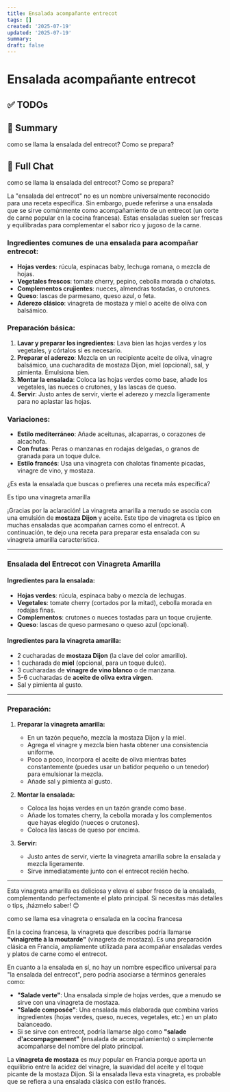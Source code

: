 ```yaml
---
title: Ensalada acompañante entrecot
tags: []
created: '2025-07-19'
updated: '2025-07-19'
summary:
draft: false
---
```


# Ensalada acompañante entrecot

## ✅ TODOs


## 📌 Summary
como se llama la ensalada del entrecot? Como se prepara?

## 🧠 Full Chat


como se llama la ensalada del entrecot? Como se prepara? 



La "ensalada del entrecot" no es un nombre universalmente reconocido para una receta específica. Sin embargo, puede referirse a una ensalada que se sirve comúnmente como acompañamiento de un entrecot (un corte de carne popular en la cocina francesa). Estas ensaladas suelen ser frescas y equilibradas para complementar el sabor rico y jugoso de la carne.

### Ingredientes comunes de una ensalada para acompañar entrecot:
- **Hojas verdes**: rúcula, espinacas baby, lechuga romana, o mezcla de hojas.
- **Vegetales frescos**: tomate cherry, pepino, cebolla morada o chalotas.
- **Complementos crujientes**: nueces, almendras tostadas, o crutones.
- **Queso**: lascas de parmesano, queso azul, o feta.
- **Aderezo clásico**: vinagreta de mostaza y miel o aceite de oliva con balsámico.

### Preparación básica:
1. **Lavar y preparar los ingredientes**: Lava bien las hojas verdes y los vegetales, y córtalos si es necesario.
2. **Preparar el aderezo**: Mezcla en un recipiente aceite de oliva, vinagre balsámico, una cucharadita de mostaza Dijon, miel (opcional), sal, y pimienta. Emulsiona bien.
3. **Montar la ensalada**: Coloca las hojas verdes como base, añade los vegetales, las nueces o crutones, y las lascas de queso.
4. **Servir**: Justo antes de servir, vierte el aderezo y mezcla ligeramente para no aplastar las hojas.

### Variaciones:
- **Estilo mediterráneo**: Añade aceitunas, alcaparras, o corazones de alcachofa.
- **Con frutas**: Peras o manzanas en rodajas delgadas, o granos de granada para un toque dulce.
- **Estilo francés**: Usa una vinagreta con chalotas finamente picadas, vinagre de vino, y mostaza.

¿Es esta la ensalada que buscas o prefieres una receta más específica?


Es tipo una vinagreta amarilla

¡Gracias por la aclaración! La vinagreta amarilla a menudo se asocia con una emulsión de **mostaza Dijon** y aceite. Este tipo de vinagreta es típico en muchas ensaladas que acompañan carnes como el entrecot. A continuación, te dejo una receta para preparar esta ensalada con su vinagreta amarilla característica.

---

### **Ensalada del Entrecot con Vinagreta Amarilla**

#### **Ingredientes para la ensalada:**
- **Hojas verdes**: rúcula, espinaca baby o mezcla de lechugas.
- **Vegetales**: tomate cherry (cortados por la mitad), cebolla morada en rodajas finas.
- **Complementos**: crutones o nueces tostadas para un toque crujiente.
- **Queso**: lascas de queso parmesano o queso azul (opcional).

#### **Ingredientes para la vinagreta amarilla:**
- 2 cucharadas de **mostaza Dijon** (la clave del color amarillo).
- 1 cucharada de **miel** (opcional, para un toque dulce).
- 3 cucharadas de **vinagre de vino blanco** o de manzana.
- 5-6 cucharadas de **aceite de oliva extra virgen**.
- Sal y pimienta al gusto.

---

### **Preparación:**

1. **Preparar la vinagreta amarilla:**
   - En un tazón pequeño, mezcla la mostaza Dijon y la miel.
   - Agrega el vinagre y mezcla bien hasta obtener una consistencia uniforme.
   - Poco a poco, incorpora el aceite de oliva mientras bates constantemente (puedes usar un batidor pequeño o un tenedor) para emulsionar la mezcla.
   - Añade sal y pimienta al gusto.

2. **Montar la ensalada:**
   - Coloca las hojas verdes en un tazón grande como base.
   - Añade los tomates cherry, la cebolla morada y los complementos que hayas elegido (nueces o crutones).
   - Coloca las lascas de queso por encima.

3. **Servir:**
   - Justo antes de servir, vierte la vinagreta amarilla sobre la ensalada y mezcla ligeramente.
   - Sirve inmediatamente junto con el entrecot recién hecho.

---

Esta vinagreta amarilla es deliciosa y eleva el sabor fresco de la ensalada, complementando perfectamente el plato principal. Si necesitas más detalles o tips, ¡házmelo saber! 😊

como se llama esa vinagreta o ensalada en la cocina francesa

En la cocina francesa, la vinagreta que describes podría llamarse **"vinaigrette à la moutarde"** (vinagreta de mostaza). Es una preparación clásica en Francia, ampliamente utilizada para acompañar ensaladas verdes y platos de carne como el entrecot.

En cuanto a la ensalada en sí, no hay un nombre específico universal para "la ensalada del entrecot", pero podría asociarse a términos generales como:

- **"Salade verte"**: Una ensalada simple de hojas verdes, que a menudo se sirve con una vinagreta de mostaza.
- **"Salade composée"**: Una ensalada más elaborada que combina varios ingredientes (hojas verdes, queso, nueces, vegetales, etc.) en un plato balanceado.
- Si se sirve con entrecot, podría llamarse algo como **"salade d'accompagnement"** (ensalada de acompañamiento) o simplemente acompañarse del nombre del plato principal.

La **vinagreta de mostaza** es muy popular en Francia porque aporta un equilibrio entre la acidez del vinagre, la suavidad del aceite y el toque picante de la mostaza Dijon. Si la ensalada lleva esta vinagreta, es probable que se refiera a una ensalada clásica con estilo francés.